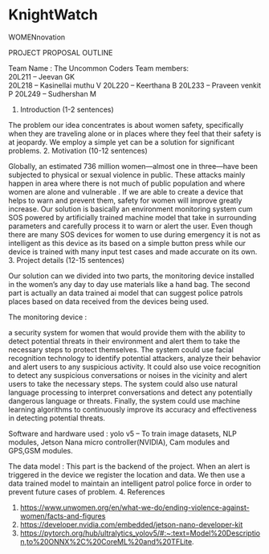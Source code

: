 # KnightWatch
WOMENnovation

PROJECT PROPOSAL OUTLINE

Team Name : The Uncommon Coders
Team members: 	
20L211 – Jeevan GK			
20L218 – Kasinellai muthu V
20L220 – Keerthana B
20L233 – Praveen venkit P
20L249 – Sudhershan M

1. Introduction (1-2 sentences)

The problem our idea concentrates is about women safety, specifically when they are traveling alone or in places where they feel that their safety is at jeopardy.  We employ a simple yet can be a solution for significant problems.
2. Motivation (10-12 sentences)

Globally, an estimated 736 million women—almost one in three—have been subjected to physical or sexual violence in public. These attacks mainly happen in area where there is not much of public population and where women are alone and vulnerable . If we are able to create a device that helps to warn and prevent them, safety for women will improve greatly increase.
Our solution is basically an environment monitoring system cum SOS powered by artificially trained machine model that take in surrounding parameters and carefully process it to warn or alert the user. Even though there are many SOS devices for women to use during emergency it is not as intelligent as this device as its based on a simple button press while our device is trained with many input test cases and made accurate on its own.
3. Project details (12-15 sentences)

Our solution can we divided into two parts, the monitoring device installed in the women’s any day to day use materials like a hand bag. The second part is actually an data trained ai model that can suggest police patrols places based on data received from the devices being used.

The monitoring device :
	 
a security system for women that would provide them with the ability to detect potential threats in their environment and alert them to take the necessary steps to protect themselves. The system could use facial recognition technology to identify potential attackers, analyze their behavior and alert users to any suspicious activity. It could also use voice recognition to detect any suspicious conversations or noises in the vicinity and alert users to take the necessary steps. The system could also use natural language processing to interpret conversations and detect any potentially dangerous language or threats. Finally, the system could use machine learning algorithms to continuously improve its accuracy and effectiveness in detecting potential threats.

Software and hardware used : yolo v5 – To train image datasets, NLP modules, Jetson Nana micro controller(NVIDIA), Cam modules and GPS,GSM modules.

The data model : 
	This part is the backend of the project. When an alert is triggered in the device we register the location and data. We then use a data trained model to maintain an intelligent patrol police force in order to prevent future cases of problem.
4. References
1.	 https://www.unwomen.org/en/what-we-do/ending-violence-against-women/facts-and-figures
2.	https://developer.nvidia.com/embedded/jetson-nano-developer-kit
3.	https://pytorch.org/hub/ultralytics_yolov5/#:~:text=Model%20Description,to%20ONNX%2C%20CoreML%20and%20TFLite.

